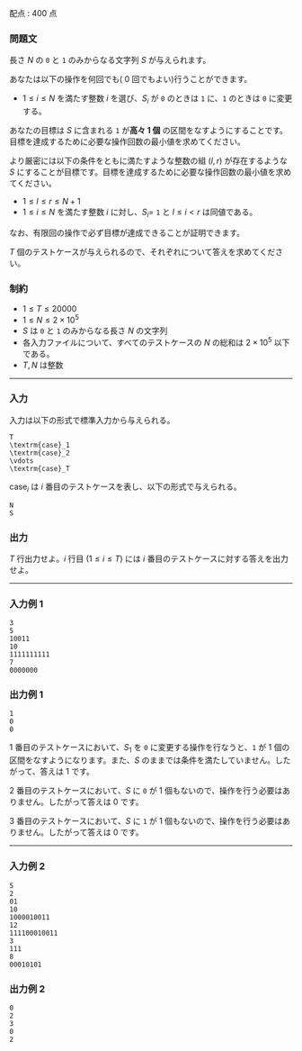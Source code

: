 配点 : $400$ 点

### 問題文

長さ $N$ の `0` と `1` のみからなる文字列 $S$ が与えられます。

あなたは以下の操作を何回でも( $0$ 回でもよい)行うことができます。

  * $1 \leq i \leq N$ を満たす整数 $i$ を選び、$S_i$ が `0` のときは `1` に、`1` のときは `0` に変更する。



あなたの目標は $S$ に含まれる `1` が**高々 $1$ 個** の区間をなすようにすることです。目標を達成するために必要な操作回数の最小値を求めてください。

より厳密には以下の条件をともに満たすような整数の組 $(l,r)$ が存在するような $S$ にすることが目標です。目標を達成するために必要な操作回数の最小値を求めてください。

  * $1 \leq l \leq r \leq N+1$
  * $1 \leq i \leq N$ を満たす整数 $i$ に対し、$S_i=$ `1` と $l \leq i < r$ は同値である。



なお、有限回の操作で必ず目標が達成できることが証明できます。

$T$ 個のテストケースが与えられるので、それぞれについて答えを求めてください。

### 制約

  * $1 \leq T \leq 20000$
  * $1 \leq N \leq 2 \times 10^5$
  * $S$ は `0` と `1` のみからなる長さ $N$ の文字列
  * 各入力ファイルについて、すべてのテストケースの $N$ の総和は $2 \times 10^5$ 以下である。
  * $T,N$ は整数



* * *

### 入力

入力は以下の形式で標準入力から与えられる。
    
    
    T
    \textrm{case}_1
    \textrm{case}_2
    \vdots
    \textrm{case}_T

$\textrm{case}_i$ は $i$ 番目のテストケースを表し、以下の形式で与えられる。
    
    
    N
    S

### 出力

$T$ 行出力せよ。$i$ 行目 $(1 \leq i \leq T)$ には $i$ 番目のテストケースに対する答えを出力せよ。

* * *

### 入力例 1
    
    
    3
    5
    10011
    10
    1111111111
    7
    0000000

### 出力例 1
    
    
    1
    0
    0

$1$ 番目のテストケースにおいて、$S_1$ を `0` に変更する操作を行なうと、`1` が $1$ 個の区間をなすようになります。また、$S$ のままでは条件を満たしていません。したがって、答えは $1$ です。

$2$ 番目のテストケースにおいて、$S$ に `0` が $1$ 個もないので、操作を行う必要はありません。したがって答えは $0$ です。

$3$ 番目のテストケースにおいて、$S$ に `1` が $1$ 個もないので、操作を行う必要はありません。したがって答えは $0$ です。

* * *

### 入力例 2
    
    
    5
    2
    01
    10
    1000010011
    12
    111100010011
    3
    111
    8
    00010101

### 出力例 2
    
    
    0
    2
    3
    0
    2